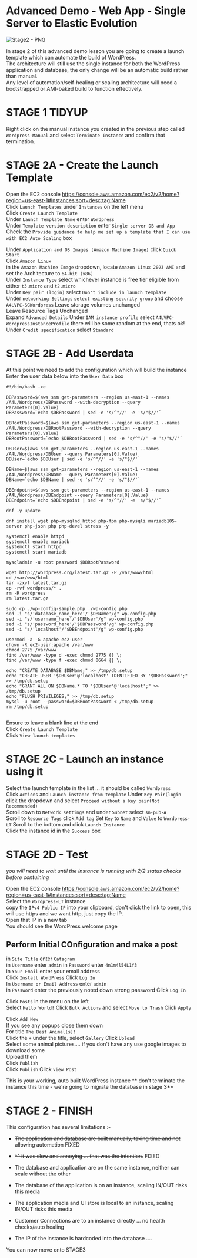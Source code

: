 # Advanced Demo - Web App - Single Server to Elastic Evolution

![Stage2 - PNG](https://github.com/acantril/learn-cantrill-io-labs/blob/master/aws-elastic-wordpress-evolution/02_LABINSTRUCTIONS/STAGE2%20-%20SINGLE%20SERVER%20LT.png)

In stage 2 of this advanced demo lesson you are going to create a launch template which can automate the build of WordPress.  
The architecture will still use the single instance for both the WordPress application and database, the only change will be an automatic build rather than manual.  
Any level of automation/self-healing or scaling architecture will need a bootstrapped or AMI-baked build to function effectively.

# STAGE 1 TIDYUP

Right click on the manual instance you created in the previous step called `Wordpress-Manual` and select `Terminate Instance` and confirm that termination.  

# STAGE 2A - Create the Launch Template

Open the EC2 console https://console.aws.amazon.com/ec2/v2/home?region=us-east-1#Instances:sort=desc:tag:Name  
Click `Launch Templates` under `Instances` on the left menu  
Click `Create Launch Template`  
Under `Launch Template Name` enter `Wordpress`  
Under `Template version description` enter `Single server DB and App`  
Check the `Provide guidance to help me set up a template that I can use with EC2 Auto Scaling` box  

Under `Application and OS Images (Amazon Machine Image)` click `Quick Start`  
Click `Amazon Linux`  
in the `Amazon Machine Image` dropdown, locate `Amazon Linux 2023 AMI` and set the Architecture to `64-bit (x86)`  
Under `Instance Type` select whichever instance is free tier eligible from either `t3.micro` and `t2.micro`    
Under `Key pair (login)` select `Don't include in launch template`  
Under `networking Settings` `select existing security group` and choose `A4LVPC-SGWordpress`
Leave storage volumes unchanged  
Leave Resource Tags Unchanged  
Expand `Advanced Details`
Under `IAM instance profile` select `A4LVPC-WordpressInstanceProfile` there will be some random at the end, thats ok!  
Under `Credit specification` select `Standard`

# STAGE 2B - Add Userdata

At this point we need to add the configuration which will build the instance
Enter the user data below into the `User Data` box

```
#!/bin/bash -xe

DBPassword=$(aws ssm get-parameters --region us-east-1 --names /A4L/Wordpress/DBPassword --with-decryption --query Parameters[0].Value)
DBPassword=`echo $DBPassword | sed -e 's/^"//' -e 's/"$//'`

DBRootPassword=$(aws ssm get-parameters --region us-east-1 --names /A4L/Wordpress/DBRootPassword --with-decryption --query Parameters[0].Value)
DBRootPassword=`echo $DBRootPassword | sed -e 's/^"//' -e 's/"$//'`

DBUser=$(aws ssm get-parameters --region us-east-1 --names /A4L/Wordpress/DBUser --query Parameters[0].Value)
DBUser=`echo $DBUser | sed -e 's/^"//' -e 's/"$//'`

DBName=$(aws ssm get-parameters --region us-east-1 --names /A4L/Wordpress/DBName --query Parameters[0].Value)
DBName=`echo $DBName | sed -e 's/^"//' -e 's/"$//'`

DBEndpoint=$(aws ssm get-parameters --region us-east-1 --names /A4L/Wordpress/DBEndpoint --query Parameters[0].Value)
DBEndpoint=`echo $DBEndpoint | sed -e 's/^"//' -e 's/"$//'`

dnf -y update

dnf install wget php-mysqlnd httpd php-fpm php-mysqli mariadb105-server php-json php php-devel stress -y

systemctl enable httpd
systemctl enable mariadb
systemctl start httpd
systemctl start mariadb

mysqladmin -u root password $DBRootPassword

wget http://wordpress.org/latest.tar.gz -P /var/www/html
cd /var/www/html
tar -zxvf latest.tar.gz
cp -rvf wordpress/* .
rm -R wordpress
rm latest.tar.gz

sudo cp ./wp-config-sample.php ./wp-config.php
sed -i "s/'database_name_here'/'$DBName'/g" wp-config.php
sed -i "s/'username_here'/'$DBUser'/g" wp-config.php
sed -i "s/'password_here'/'$DBPassword'/g" wp-config.php
sed -i "s/'localhost'/'$DBEndpoint'/g" wp-config.php

usermod -a -G apache ec2-user   
chown -R ec2-user:apache /var/www
chmod 2775 /var/www
find /var/www -type d -exec chmod 2775 {} \;
find /var/www -type f -exec chmod 0664 {} \;

echo "CREATE DATABASE $DBName;" >> /tmp/db.setup
echo "CREATE USER '$DBUser'@'localhost' IDENTIFIED BY '$DBPassword';" >> /tmp/db.setup
echo "GRANT ALL ON $DBName.* TO '$DBUser'@'localhost';" >> /tmp/db.setup
echo "FLUSH PRIVILEGES;" >> /tmp/db.setup
mysql -u root --password=$DBRootPassword < /tmp/db.setup
rm /tmp/db.setup


```

Ensure to leave a blank line at the end  
Click `Create Launch Template`  
Click `View launch templates`  

# STAGE 2C - Launch an instance using it

Select the launch template in the list ... it should be called `Wordpress`  
Click `Actions` and `Launch instance from template`
Under `Key Pair(login` click the dropdown and select `Proceed without a key pair(Not Recommended)`  
Scroll down to `Network settings` and under `Subnet` select `sn-pub-A`  
Scroll to `Resource Tags` click `Add tag`
Set `Key` to `Name` and `Value` to `Wordpress-LT`
Scroll to the bottom and click `Launch Instance`  
Click the instance id in the `Success` box

# STAGE 2D - Test
*you will need to wait until the instance is running with 2/2 status checks before contuining*  

Open the EC2 console https://console.aws.amazon.com/ec2/v2/home?region=us-east-1#Instances:sort=desc:tag:Name  
Select the `Wordpress-LT` instance  
copy the `IPv4 Public IP` into your clipboard, don't click the link to open, this will use https and we want http, just copy the IP.   
Open that IP in a new tab  
You should see the WordPress welcome page  

## Perform Initial COnfiguration and make a post

in `Site Title` enter `Catagram`  
in `Username` enter `admin`
in `Password` enter `4n1m4l54L1f3`  
in `Your Email` enter your email address  
Click `Install WordPress`
Click `Log In`  
In `Username or Email Address` enter `admin`  
in `Password` enter the previously noted down strong password 
Click `Log In`  

Click `Posts` in the menu on the left  
Select `Hello World!` 
Click `Bulk Actions` and select `Move to Trash`
Click `Apply`  

Click `Add New`  
If you see any popups close them down  
For title `The Best Animal(s)!`  
Click the `+` under the title, select  `Gallery` 
Click `Upload`  
Select some animal pictures.... if you don't have any use google images to download some  
Upload them  
Click `Publish`  
Click `Publish`
Click `view Post`  

This is your working, auto built WordPress instance
** don't terminate the instance this time - we're going to migrate the database in stage 3**

# STAGE 2 - FINISH  

This configuration has several limitations :-

- ~~The application and database are built manually, taking time and not allowing automation~~ FIXED  
- ~~^^ it was slow and annoying ... that was the intention.~~ FIXED  

- The database and application are on the same instance, neither can scale without the other
- The database of the application is on an instance, scaling IN/OUT risks this media
- The application media and UI store is local to an instance, scaling IN/OUT risks this media
- Customer Connections are to an instance directly ... no health checks/auto healing
- The IP of the instance is hardcoded into the database ....


You can now move onto STAGE3